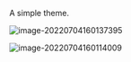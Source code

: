 A simple theme.

![image-20220704160137395](https://cdn.jsdelivr.net/gh/mizoreyo/static/images/202207041601484.png)

![image-20220704160114009](https://cdn.jsdelivr.net/gh/mizoreyo/static/images/202207041601119.png)